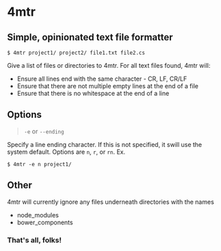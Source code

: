 ﻿# 4mtr
## Simple, opinionated text file formatter

```
$ 4mtr project1/ project2/ file1.txt file2.cs
```

Give a list of files or directories to 4mtr. For all text files found, 4mtr will:
- Ensure all lines end with the same character - CR, LF, CR/LF
- Ensure that there are not multiple empty lines at the end of a file
- Ensure that there is no whitespace at the end of a line

## Options
> `-e` or `--ending`

Specify a line ending character. If this is not specified, it swill use the system default.
Options are `n`, `r`, or `rn`.
Ex.
```
$ 4mtr -e n project1/
```

## Other
4mtr will currently ignore any files underneath directories with the names
- node_modules
- bower_components


### That's all, folks!